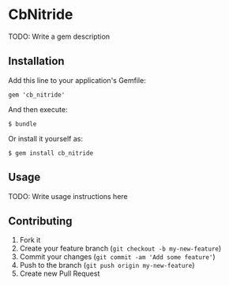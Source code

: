 # CbNitride

TODO: Write a gem description

## Installation

Add this line to your application's Gemfile:

    gem 'cb_nitride'

And then execute:

    $ bundle

Or install it yourself as:

    $ gem install cb_nitride

## Usage

TODO: Write usage instructions here

## Contributing

1. Fork it
2. Create your feature branch (`git checkout -b my-new-feature`)
3. Commit your changes (`git commit -am 'Add some feature'`)
4. Push to the branch (`git push origin my-new-feature`)
5. Create new Pull Request

